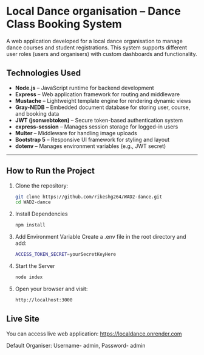 # Local Dance organisation – Dance Class Booking System

A web application developed for a local dance organisation to manage dance courses and student registrations. This system supports different user roles (users and organisers) with custom dashboards and functionality.

## Technologies Used
- **Node.js** – JavaScript runtime for backend development  
- **Express** – Web application framework for routing and middleware  
- **Mustache** – Lightweight template engine for rendering dynamic views  
- **Gray-NEDB** – Embedded document database for storing user, course, and booking data  
- **JWT (jsonwebtoken)** – Secure token-based authentication system  
- **express-session** – Manages session storage for logged-in users  
- **Multer** – Middleware for handling image uploads  
- **Bootstrap 5** – Responsive UI framework for styling and layout  
- **dotenv** – Manages environment variables (e.g., JWT secret)

---

## How to Run the Project

1. Clone the repository:
   ```bash
   git clone https://github.com/rikeshg264/WAD2-dance.git
   cd WAD2-dance
    ```
2. Install Dependencies
    ```bash
   npm install
    ```
3. Add Environment Variable Create a .env file in the root directory and add:
    ```bash
    ACCESS_TOKEN_SECRET=yourSecretKeyHere
    ```
4. Start the Server
    ```bash
   node index
    ```
5. Open your browser and visit:
    ```bash
   http://localhost:3000
    ```

## Live Site

You can access live web application:  https://localdance.onrender.com

Default Organiser:
Username- admin,  Password- admin

